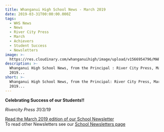 ```yaml
---
title: Whanganui High School News - March 2019
date: 2019-03-31T00:00:00.000Z
tags:
  - WHS News
  - News
  - River City Press
  - March
  - Achievers
  - Student Success
  - Newsletters
image: >-
  https://res.cloudinary.com/whanganuihigh/image/upload/v1566954796/MARCH_2019_RCP_for_Website.jpg
description: >-
  Whanganui High School News, from the Principal : River City Press, March
  2019...
short: >-
  Whanganui High School News, from the Principal: River City Press, March
  2019...
---
```

**Celebrating Success of our Students‼️**

_Rivercity Press 31/3/19_   

[Read the March 2019 edition of our School Newsletter](https://res.cloudinary.com/whanganuihigh/image/upload/v1563920453/newsletters/Rivercity_Press_-_Newsletter_March_2019.pdf)  
To read other Newsletters see our [School Newsletters page](https://www.whanganuihigh.school.nz/news-and-events/school-newsletters/)

